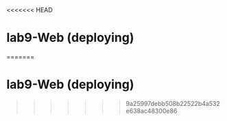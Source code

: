 <<<<<<< HEAD
# lab9-Web (deploying)
=======
# lab9-Web (deploying)
>>>>>>> 9a25997debb508b22522b4a532e638ac48300e86
